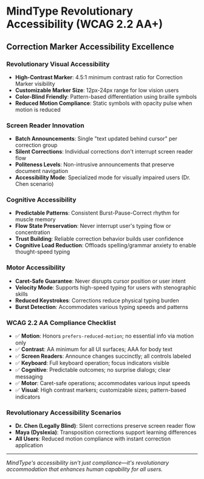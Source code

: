 <!--══════════════════════════════════════════════════
  ╔══════════════════════════════════════════════════════╗
  ║  ░  A 1 1 Y  —  W C A G   2 . 2   A A  ░░░░░░░░░░░░  ║
  ║                                                      ║
  ║                                                      ║
  ║                                                      ║
  ║                                                      ║
  ║           ╌╌  P L A C E H O L D E R  ╌╌              ║
  ║                                                      ║
  ║                                                      ║
  ║                                                      ║
  ║                                                      ║
  ╚══════════════════════════════════════════════════════╝
    • WHAT ▸ Accessibility checklist (WCAG 2.2 AA)
    • WHY  ▸ Bake inclusion into requirements
    • HOW  ▸ Verify before each release
-->

# MindType Revolutionary Accessibility (WCAG 2.2 AA+)

## Correction Marker Accessibility Excellence

### **Revolutionary Visual Accessibility**
- **High-Contrast Marker**: 4.5:1 minimum contrast ratio for Correction Marker visibility
- **Customizable Marker Size**: 12px-24px range for low vision users
- **Color-Blind Friendly**: Pattern-based differentiation using braille symbols
- **Reduced Motion Compliance**: Static symbols with opacity pulse when motion is reduced

### **Screen Reader Innovation**
- **Batch Announcements**: Single "text updated behind cursor" per correction group
- **Silent Corrections**: Individual corrections don't interrupt screen reader flow
- **Politeness Levels**: Non-intrusive announcements that preserve document navigation
- **Accessibility Mode**: Specialized mode for visually impaired users (Dr. Chen scenario)

### **Cognitive Accessibility**
- **Predictable Patterns**: Consistent Burst-Pause-Correct rhythm for muscle memory
- **Flow State Preservation**: Never interrupt user's typing flow or concentration
- **Trust Building**: Reliable correction behavior builds user confidence
- **Cognitive Load Reduction**: Offloads spelling/grammar anxiety to enable thought-speed typing

### **Motor Accessibility** 
- **Caret-Safe Guarantee**: Never disrupts cursor position or user intent
- **Velocity Mode**: Supports high-speed typing for users with stenographic skills
- **Reduced Keystrokes**: Corrections reduce physical typing burden
- **Burst Detection**: Accommodates various typing speeds and patterns

### **WCAG 2.2 AA Compliance Checklist**
- ✅ **Motion**: Honors `prefers-reduced-motion`; no essential info via motion only
- ✅ **Contrast**: AA minimum for all UI surfaces; AAA for body text
- ✅ **Screen Readers**: Announce changes succinctly; all controls labeled
- ✅ **Keyboard**: Full keyboard operation; focus indicators visible
- ✅ **Cognitive**: Predictable outcomes; no surprise dialogs; clear messaging
- ✅ **Motor**: Caret-safe operations; accommodates various input speeds
- ✅ **Visual**: High contrast markers; customizable sizes; pattern-based indicators

### **Revolutionary Accessibility Scenarios**
- **Dr. Chen (Legally Blind)**: Silent corrections preserve screen reader flow
- **Maya (Dyslexia)**: Transposition corrections support learning differences
- **All Users**: Reduced motion compliance with instant correction application

---

*MindType's accessibility isn't just compliance—it's revolutionary accommodation that enhances human capability for all users.*

<!-- DOC META: VERSION=1.0 | UPDATED=2025-09-17T20:46:38Z -->

